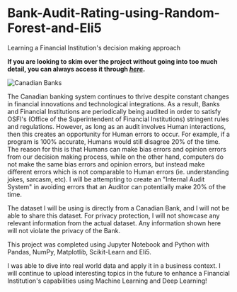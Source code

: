 # Bank-Audit-Rating-using-Random-Forest-and-Eli5
Learning a Financial Institution's decision making approach

**If you are looking to skim over the project without going into too much detail, you can always access it through [_here_](https://nbviewer.jupyter.org/github/mick-zhang/Bank-Audit-Rating-using-Random-Forest-and-Eli5/blob/master/Bank%20Audit%20Rating%20Github.ipynb?flush_cache=true).**

![Canadian Banks](http://urbantoronto.ca/sites/default/files/imagecache/display-slideshow/images/articles/2012/04/5384/urbantoronto-5384-17974.jpg)

The Canadian banking system continues to thrive despite constant changes in financial innovations and technological integrations. As a result, Banks and Financial Institutions are periodically being audited in order to satisfy OSFI's (Office of the Superintendent of Financial Institutions) stringent rules and regulations. However, as long as an audit involves Human interactions, then this creates an opportunity for Human errors to occur. For example, if a program is 100% accurate, Humans would still disagree 20% of the time. The reason for this is that Humans can make bias errors and opinion errors from our decision making process, while on the other hand, computers do not make the same bias errors and opinion errors, but instead make different errors which is not comparable to Human errors (ie. understanding jokes, sarcasm, etc). I will be attempting to create an "Internal Audit System" in avoiding errors that an Auditor can potentially make 20% of the time. 

The dataset I will be using is directly from a Canadian Bank, and I will not be able to share this dataset. For privacy protection, I will not showcase any relevant information from the actual dataset. Any information shown here will not violate the privacy of the Bank.

This project was completed using Jupyter Notebook and Python with Pandas, NumPy, Matplotlib, Scikit-Learn and Eli5.

I was able to dive into real world data and apply it in a business context. I will continue to upload interesting topics in the future to enhance a Financial Institution's capabilities using Machine Learning and Deep Learning!
